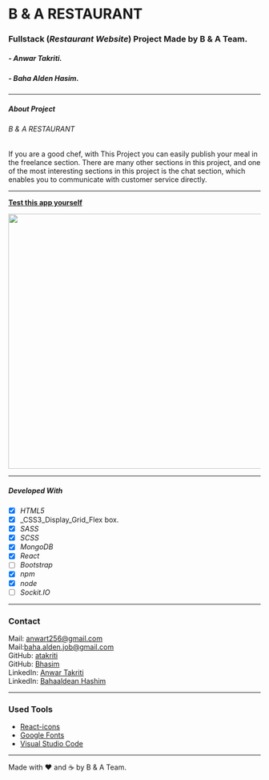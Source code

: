 # B & A RESTAURANT

### Fullstack (_Restaurant Website_) Project Made by B & A Team.

##### - Anwar Takriti.
##### - Baha Alden Hasim.

---

##### About Project

###### B & A RESTAURANT
If you are a good chef, with This Project you can easily publish your meal in the freelance section. There are many other sections in this project, and one of the most interesting sections in this project is the chat section, which enables you to communicate with customer service directly.

---

**[Test this app yourself](https://b-a-frontend.vercel.app/)**

<img src="client/src/images/images-RM/chrome-capture.gif"  width="999" height="509"/>

---

##### Developed With

- [x] _HTML5_
- [x] \_CSS3_Display_Grid_Flex box.
- [x] _SASS_
- [x] _SCSS_
- [x] _MongoDB_
- [x] _React_
- [ ] _Bootstrap_
- [x] _npm_
- [x] _node_
- [ ] _Sockit.IO_

---

### Contact

Mail: <anwart256@gmail.com><br>
Mail:<baha.alden.job@gmail.com><br>
GitHub: [atakriti](https://github.com/atakriti)<br>
GitHub: [Bhasim](https://github.com/Bhasim)<br>
LinkedIn: [Anwar Takriti](https://www.linkedin.com/in/anwar-takriti-232029248)<br>
LinkedIn: [Bahaaldean Hashim](https://www.linkedin.com/in/bahaaldean-hashim-598463103)


---

### Used Tools

- [React-icons](https://react-icons.github.io/react-icons/)
- [Google Fonts](https://fonts.google.com/)
- [Visual Studio Code](https://code.visualstudio.com/)

---

Made with ❤️ and ☕ by B & A Team.
